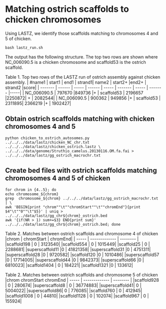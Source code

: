 # Matching ostrich scaffolds to chicken chromosomes

Using LASTZ, we identify those scaffolds matching to chromosomes 4 and 5 of chicken. 

`bash lastz_run.sh`

The output has the following structure. The top two rows are shown where NC_006090.5 is a
chicken chromosome and scaffold53 is the ostrich scaffold.

Table 1. Top two rows of the LASTZ run of ostrich assembly against chicken assembly.
| #name1  | start1 | end1  |  strand1| name2  | start2+ |end2+  | strand2 |score|
| ------- | ------ | ----- |  ------ | -----  | ------- | ----- | ------- |-----|
| NC_006090.5   |   797670  |849736  |+     |  scaffold53    |  2196657 |2250872| +    |   2082544|
| NC_006090.5   |  900362 | 949856  |+     |  scaffold53   |   2311895| 2366219 |+     | 1902427|


## Obtain ostrich scaffolds matching with chicken chromosomes 4 and 5 

```
python chicken_to_ostrich_autosomes.py ../../../data/lastz/chicken_NC_chr.txt ../../../data/lastz/chicken_ostrich.lastz \
../../../data/genome/Struthio_camelus.20130116.OM.fa.fai > ../../../data/lastz/gg_ostrich_macrochr.txt
```

## Create bed files with ostrich scaffolds matching chromosomes 4 and 5 of chicken

```
for chrom in {4..5}; do
echo chromosome_${chrom}
grep  chromosome_${chrom} ../../../data/lastz/gg_ostrich_macrochr.txt | \
awk 'BEGIN{print "chrom""\t""chromStart""\t""chromEnd"}{print $4"\t""0""\t"$5}' | uniq > ../../../data/lastz/gg_chr${chrom}_ostrich.bed
awk '{if(NR > 1) sum+=$3} END{print sum}' ../../../data/lastz/gg_chr${chrom}_ostrich.bed; done
```

Table 2. Matches between ostrich scaffolds and chromosome 4 of chicken
|chrom  | chromStart    |  chromEnd|
| ----- | ------------- | -------- |
|scaffold198   |  0     |  3123540|
|scaffold554   |  0    |   1015449|
|scaffold25    |  0    |   2288681|
|superscaffold11 |0     |  41821358|
|superscaffold31 |0     |  4751311|
|superscaffold28 |0     |  9720582|
|scaffold120     |0     |  1010486|
|superscaffold57 |0     |  17714005|
|superscaffold44 |0     |  9842373|
|superscaffold66 |0    |   6810023|
|scaffold1404   | 0    |   184221|
|scaffold1321    |0   |    133612|

Table 2. Matches between ostrich scaffolds and chromosome 5 of chicken
|chrom   chromStart      chromEnd
| ----- | ------------- | -------- |
|scaffold928    | 0     |  280674|
|superscaffold8 | 0     |  36774883|
|superscaffold41| 0     |  5004022|
|superscaffold86| 0     |  776085|
|scaffold760    | 0     |  412945|
|scaffold1008   | 0     |  44810|
|scaffold1128   | 0     |  102074|
|scaffold967    | 0     |  155924|

